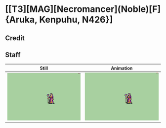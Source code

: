 # [\[T3\]\[MAG\]\[Necromancer\]\(Noble\)\[F\]{Aruka, Kenpuhu, N426}]

## Credit


	
## Staff

| Still | Animation |
| :---: | :-------: |
| ![Staff still](./Staff_000.png) | ![Staff animation](./Staff.gif) |
